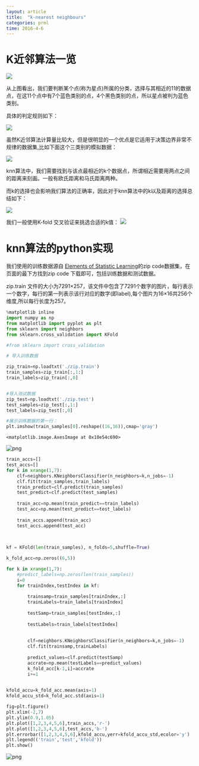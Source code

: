 ```yaml
---
layout: article
title:  "k-nearest neighbours"
categories: prml
time: 2016-4-6
---
```



# K近邻算法一览

<img src="/images/PRML/K-nearest-neighbors/image1.png"  >

从上图看出，我们要判断某个点(称为星点)所属的分类，选择与其相近的11的数据点，在这11个点中有7个蓝色类别的点，4个黑色类别的点，所以星点被判为蓝色类别。

具体的判定规则如下：

<img src="/images/PRML/K-nearest-neighbors/image2.png"  >

虽然K近邻算法计算量比较大，但是很明显的一个优点是它适用于决策边界非常不规律的数据集,比如下面这个三类别的模拟数据：

<img src="/images/PRML/K-nearest-neighbors/image3.png"  >


knn算法中，我们需要找到与该点最相近的k个数据点，所谓相近需要用两点之间的距离来刻画。一般有欧氏距离和马氏距离两种。

而k的选择也会影响我们算法的正确率，因此对于knn算法中的k以及距离的选择总结如下：

<img src="/images/PRML/K-nearest-neighbors/image5.png"  >


我们一般使用K-fold 交叉验证来挑选合适的k值：
<img src="/images/PRML/K-nearest-neighbors/image4.png"  >

# knn算法的python实现

我们使用的训练数据源自 [Elements of Statistic Learning](http://statweb.stanford.edu/~tibs/ElemStatLearn/)的zip code数据集，在页面的最下方找到zip code 下载即可，包括训练数据和测试数据。

zip.train 文件的大小为7291×257，该文件中包含了7291个数字的图片，每行表示一个数字，每行的第一列表示该行对应的数字(即label),每个图片为16×16共256个维度,所以每行长度为257。




```python
%matplotlib inline
import numpy as np
from matplotlib import pyplot as plt
from sklearn import neighbors
from sklearn.cross_validation import KFold

#from sklearn import cross_validation
```


```python
# 导入训练数据

zip_train=np.loadtxt('./zip.train')
train_samples=zip_train[:,1:]
train_labels=zip_train[:,0]


#导入测试数据
zip_test=np.loadtxt('./zip.test')
test_samples=zip_test[:,1:]
test_labels=zip_test[:,0]

#展示训练数据的第一行：
plt.imshow(train_samples[0].reshape((16,16)),cmap='gray')

```




    <matplotlib.image.AxesImage at 0x10e54c690>




![png](/images/PRML/K-nearest-neighbors/output_3_1.png)



```python
train_accs=[]
test_accs=[]
for k in xrange(1,7):
    clf=neighbors.KNeighborsClassifier(n_neighbors=k,n_jobs=-1)
    clf.fit(train_samples,train_labels)
    train_predict=clf.predict(train_samples)
    test_predict=clf.predict(test_samples)
    
    train_acc=np.mean(train_predict==train_labels)
    test_acc=np.mean(test_predict==test_labels)
    
    train_accs.append(train_acc)
    test_accs.append(test_acc)
    
    
```


```python
kf = KFold(len(train_samples), n_folds=5,shuffle=True)

k_fold_acc=np.zeros((6,5))

for k in xrange(1,7):
    #predict_labels=np.zeros(len(train_samples))
    i=0
    for trainIndex,testIndex in kf:
        
        trainsamp=train_samples[trainIndex,:]
        trainLabels=train_labels[trainIndex]
        
        testSamp=train_samples[testIndex,:]
        
        testLabels=train_labels[testIndex]
        
        
        clf=neighbors.KNeighborsClassifier(n_neighbors=k,n_jobs=-1)
        clf.fit(trainsamp,trainLabels)
        
        predict_values=clf.predict(testSamp)
        accrate=np.mean(testLabels==predict_values)
        k_fold_acc[k-1,i]=accrate
        i+=1
    

kfold_accu=k_fold_acc.mean(axis=1)      
kfold_accu_std=k_fold_acc.std(axis=1)
```


```python
fig=plt.figure()
plt.xlim(-2,7)
plt.ylim(0.9,1.05)
plt.plot([1,2,3,4,5,6],train_accs,'r-')
plt.plot([1,2,3,4,5,6],test_accs,'b-')
plt.errorbar([1,2,3,4,5,6],kfold_accu,yerr=kfold_accu_std,ecolor='y')
plt.legend(('train','test','kfold'))
plt.show()
```


![png](/images/PRML/K-nearest-neighbors/output_6_0.png)



```python

```
